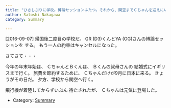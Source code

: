 ```yaml
---
title: "ひさしぶりに学校。博論セッションふたつ。それから、関空までＣちゃんを迎えにいった"
author: Satoshi Nakagawa
category: Summary

---
```


[2016-09-07]  帰国後二度目の学校だ。
GR (D3)くんとYA (OG)さんの博論セッションを
する。
もう一人の約束はキャンセルになった。

 さてさて・・・

 今年の年末年始は、
ＣちゃんとＢくんは、
Ｂくんの叔母さんの
結婚式にイギリスまで行く。
旅費を節約するために、
Ｃちゃんだけが9月に日本に来る。
きょうがその日だ。
夕方、学校から関空へ行く。

 飛行機が着陸してからずいぶん
待たされたが、
Ｃちゃんは元気に登場した。

- Category: [Summary](/categories.html#Summary)

